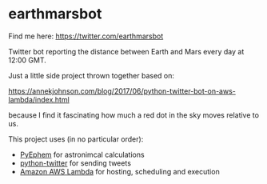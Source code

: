 # earthmarsbot

Find me here: https://twitter.com/earthmarsbot

Twitter bot reporting the distance between Earth and Mars every day at 12:00 GMT.

Just a little side project thrown together based on:

https://annekjohnson.com/blog/2017/06/python-twitter-bot-on-aws-lambda/index.html

because I find it fascinating how much a red dot in the sky moves relative to us.

This project uses (in no particular order):

* [PyEphem](https://rhodesmill.org/pyephem/) for astronimcal calculations
* [python-twitter](https://pypi.org/project/python-twitter/) for sending tweets
* [Amazon AWS Lambda](https://aws.amazon.com/lambda/) for hosting, scheduling and execution
